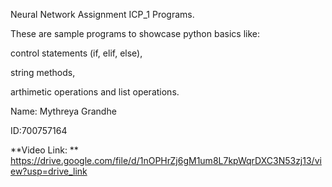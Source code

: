 Neural Network Assignment ICP_1 Programs.

These are sample programs to showcase python basics like:

control statements (if, elif, else),

string methods,

arthimetic operations and list operations.

Name: Mythreya Grandhe

ID:700757164

**Video Link: ** https://drive.google.com/file/d/1nOPHrZj6gM1um8L7kpWqrDXC3N53zj13/view?usp=drive_link
